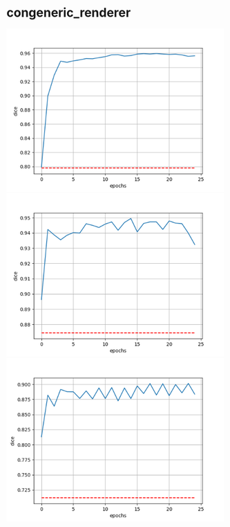 # congeneric_renderer

![image](https://github.com/xy0806/congeneric_renderer/blob/master/test_results/curve/1_dice.png)
![image](https://github.com/xy0806/congeneric_renderer/blob/master/test_results/curve/2_dice.png)
![image](https://github.com/xy0806/congeneric_renderer/blob/master/test_results/curve/3_dice.png)

